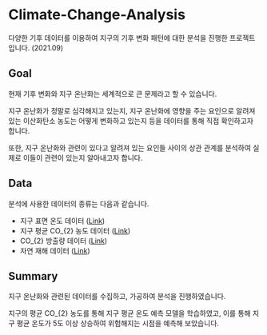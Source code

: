 # Climate-Change-Analysis
다양한 기후 데이터를 이용하여 지구의 기후 변화 패턴에 대한 분석을 진행한 프로젝트입니다. (2021.09)

## Goal
현재 기후 변화와 지구 온난화는 세계적으로 큰 문제라고 할 수 있습니다.

지구 온난화가 정말로 심각해지고 있는지, 지구 온난화에 영향을 주는 요인으로 알려져 있는 이산화탄소 농도는 어떻게 변화하고 있는지 등을 데이터를 통해 직접 확인하고자 합니다.

또한, 지구 온난화와 관련이 있다고 알려져 있는 요인들 사이의 상관 관계를 분석하여 실제로 이들이 관련이 있는지 알아내고자 합니다.

## Data
분석에 사용한 데이터의 종류는 다음과 같습니다.
- 지구 표면 온도 데이터 ([Link](https://www.kaggle.com/datasets/berkeleyearth/climate-change-earth-surface-temperature-data))
- 지구 평균 CO_{2} 농도 데이터 ([Link](https://gml.noaa.gov/ccgg/trends/gl_data.html))
- CO_{2} 방출량 데이터 ([Link](https://github.com/owid/co2-data))
- 자연 재해 데이터 ([Link](https://www.kaggle.com/datasets/dataenergy/natural-disaster-data))

## Summary
지구 온난화와 관련된 데이터를 수집하고, 가공하여 분석을 진행하였습니다.

지구의 평균 CO_{2} 농도를 통해 지구 평균 온도 예측 모델을 학습하였고, 이를 통해 지구 평균 온도가 5도 이상 상승하여 위험해지는 시점을 예측해 보았습니다.